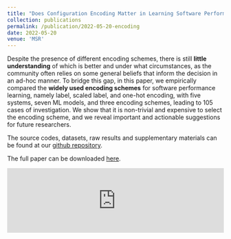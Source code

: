 ```yaml
---
title: "Does Configuration Encoding Matter in Learning Software Performance? An Empirical Study on Encoding Schemes"
collection: publications
permalink: /publication/2022-05-20-encoding
date: 2022-05-20
venue: 'MSR'
---
```

Despite the presence of different encoding schemes, there is still **little understanding** of which is better and under what circumstances, as the community often relies on some general beliefs that inform the decision in an ad-hoc manner. To bridge this gap, in this paper, we empirically compared the **widely used encoding schemes** for software performance learning, namely label, scaled label, and one-hot encoding, with five systems, seven ML models, and three encoding schemes, leading to 105 cases of investigation. We show that it is non-trivial and expensive to select the encoding scheme, and we reveal important and actionable suggestions for future researchers.

The source codes, datasets, raw results and supplementary materials can be found at our [github repository](https://github.com/ideas-labo/MSR2022-encoding-study).

The full paper can be downloaded [here](https://gjz78910.github.io/files/encoding.pdf).

<embed src="https://gjz78910.github.io/files/encoding.pdf" type="application/pdf" width="100%" />
